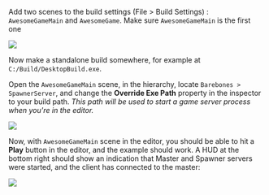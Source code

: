 Add two scenes to the build settings (File > Build Settings) : `AwesomeGameMain` and `AwesomeGame`.
Make sure `AwesomeGameMain` is the first one

![](http://i.imgur.com/IK4RaI7.png)

Now make a standalone build somewhere, for example at `C:/Build/DesktopBuild.exe`.

Open the `AwesomeGameMain` scene, in the hierarchy, locate `Barebones >  SpawnerServer`, and change the **Override Exe Path** property in the inspector to your build path. _This path will be used to start a game server process when you're in the editor._

![](http://i.imgur.com/7qpE7RY.png)

Now, with `AwesomeGameMain` scene in the editor, you should be able to hit a **Play** button in the editor, and the example should work. A HUD at the bottom right should show an indication that Master and Spawner servers were started, and the client has connected to the master:

![](http://i.imgur.com/xw8xZ31.png)